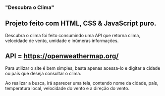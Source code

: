 ### "Descubra o Clima"

## Projeto feito com HTML, CSS & JavaScript puro.

Descubra o clima foi feito consumindo uma API que retorna clima, velocidade de vento, umidade e inúmeras informações.

## API = https://openweathermap.org/

Para utilizar o site é bem simples, basta apenas acessa-lo e digitar a cidade ou país que deseja consultar o clima.

Ao realizar a busca, irá aparecer uma tela, contendo nome da cidade, país, temperatura local, velocidade do vento e a direção do vento.
